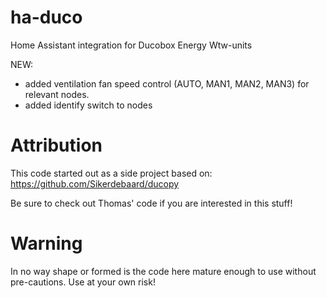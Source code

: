 # ha-duco

Home Assistant integration for Ducobox Energy Wtw-units

NEW: 
- added ventilation fan speed control (AUTO, MAN1, MAN2, MAN3) for relevant nodes.
- added identify switch to nodes
     
# Attribution

This code started out as a side project based on:
<https://github.com/Sikerdebaard/ducopy>

Be sure to check out Thomas' code if you are interested in this stuff!

# Warning

In no way shape or formed is the code here mature enough to use without pre-cautions. Use at your own risk!
